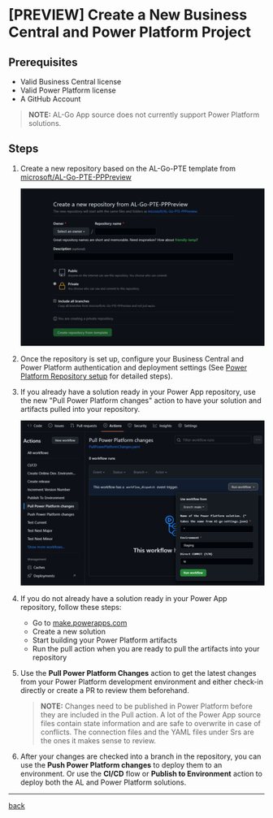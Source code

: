 # [PREVIEW] Create a New Business Central and Power Platform Project

## Prerequisites

- Valid Business Central license
- Valid Power Platform license
- A GitHub Account

> **NOTE:** AL-Go App source does not currently support Power Platform solutions.

## Steps

1. Create a new repository based on the AL-Go-PTE template from [microsoft/AL-Go-PTE-PPPreview](https://github.com/microsoft/AL-Go-PTE-PPPreview)

    ![Screen shot from GitHub showing how ot create a new repository based on the Al-go PTE template](images/p1.png)

1. Once the repository is set up, configure your Business Central and Power Platform authentication and deployment settings (See [Power Platform Repository setup](./SetupPowerPlatform.md) for detailed steps).  

1. If you already have a solution ready in your Power App repository, use the new "Pull Power Platform changes" action to have your solution and artifacts pulled into your repository.

    ![Screen shot from GitHub showing how to pull Power Platform changes](images/p2.png)

1. If you do not already have a solution ready in your Power App repository, follow these steps:

    - Go to [make.powerapps.com](https://make.powerapps.com)
    - Create a new solution
    - Start building your Power Platform artifacts
    - Run the pull action when you are ready to pull the artifacts into your repository

1. Use the **Pull Power Platform Changes** action to get the latest changes from your Power Platform development environment and either check-in directly or create a PR to review them beforehand.

    > **NOTE:** Changes need to be published in Power Platform before they are included in the Pull action. A lot of the Power App source files contain state information and are safe to overwrite in case of conflicts. The connection files and the YAML files under Srs are the ones it makes sense to review.

1. After your changes are checked into a branch in the repository, you can use the **Push Power Platform changes** to deploy them to an environment. Or use the **CI/CD** flow or **Publish to Environment** action to deploy both the AL and Power Platform solutions.

---
[back](../README.md)
